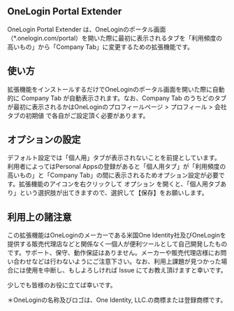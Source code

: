 ## OneLogin Portal Extender

OneLogin Portal Extender は、OneLoginのポータル画面（*.onelogin.com/portal）を開いた際に最初に表示されるタブを「利用頻度の高いもの」から「Company Tab」に変更するための拡張機能です。

## 使い方

拡張機能をインストールするだけでOneLoginのポータル画面を開いた際に自動的に Company Tab が自動表示されます。なお、Company Tab のうちどのタブが最初に表示されるかはOneLoginのプロフィールページ > プロフィール > 会社タブの初期値 で各自がご設定頂く必要があります。

## オプションの設定

デフォルト設定では「個人用」タブが表示されないことを前提としています。
利用者によってはPersonal Appsの登録があると「個人用タブ」が「利用頻度の高いもの」と「Company Tab」の間に表示されるためオプション設定が必要です。拡張機能のアイコンを右クリックして オプション を開くと、「個人用タブあり」という選択肢が出てきますので、選択して【保存】をお願いします。

## 利用上の諸注意

この拡張機能はOneLoginのメーカーである米国One Identity社及びOneLoginを提供する販売代理店などと関係なく一個人が便利ツールとして自己開発したものです。サポート、保守、動作保証はありません。メーカーや販売代理店様にお問い合わせなどは行わないようにご注意下さい。なお、利用上課題が見つかった場合には使用を中断し、もしよろしければ Issue にてお教え頂けますと幸いです。

少しでも皆様のお役に立てば幸いです。

＊OneLoginの名称及びロゴは、One Identity, LLC.の商標または登録商標です。
